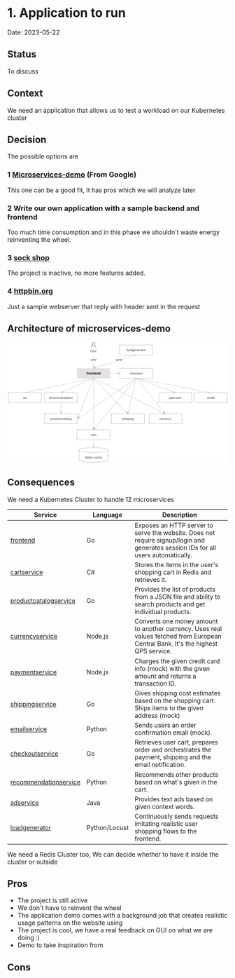 # 1. Application to run

Date: 2023-05-22

## Status

To discuss

## Context


We need an application that allows us to test a workload on our Kubernetes cluster

## Decision


The possible options are

### 1 **[Microservices-demo](https://github.com/GoogleCloudPlatform/microservices-demo) (From Google)**
This one can be a good fit, It has pros which we will analyze later


### 2 **Write our own application with a sample backend and frontend**
Too much time consumption and in this phase we shouldn't waste energy reinventing the wheel.


### 3 **[sock shop](https://github.com/microservices-demo/microservices-demo)**
The project is inactive, no more features added.

### 4 [httpbin.org](https://httpbin.org/)
Just a sample webserver that reply with header sent in the request



## Architecture of microservices-demo

![architecture](../architecture-microservices.png)

## Consequences

We need a Kubernetes Cluster to handle 12 microservices

| Service                                              | Language      | Description                                                                                                                       |
| ---------------------------------------------------- | ------------- | --------------------------------------------------------------------------------------------------------------------------------- |
| [frontend](/src/frontend)                           | Go            | Exposes an HTTP server to serve the website. Does not require signup/login and generates session IDs for all users automatically. |
| [cartservice](/src/cartservice)                     | C#            | Stores the items in the user's shopping cart in Redis and retrieves it.                                                           |
| [productcatalogservice](/src/productcatalogservice) | Go            | Provides the list of products from a JSON file and ability to search products and get individual products.                        |
| [currencyservice](/src/currencyservice)             | Node.js       | Converts one money amount to another currency. Uses real values fetched from European Central Bank. It's the highest QPS service. |
| [paymentservice](/src/paymentservice)               | Node.js       | Charges the given credit card info (mock) with the given amount and returns a transaction ID.                                     |
| [shippingservice](/src/shippingservice)             | Go            | Gives shipping cost estimates based on the shopping cart. Ships items to the given address (mock)                                 |
| [emailservice](/src/emailservice)                   | Python        | Sends users an order confirmation email (mock).                                                                                   |
| [checkoutservice](/src/checkoutservice)             | Go            | Retrieves user cart, prepares order and orchestrates the payment, shipping and the email notification.                            |
| [recommendationservice](/src/recommendationservice) | Python        | Recommends other products based on what's given in the cart.                                                                      |
| [adservice](/src/adservice)                         | Java          | Provides text ads based on given context words.                                                                                   |
| [loadgenerator](/src/loadgenerator)                 | Python/Locust | Continuously sends requests imitating realistic user shopping flows to the frontend.                                              |


We need a Redis Cluster too, We can decide whether to have it inside the cluster or outside

## Pros

- The project is still active
- We don't have to reinvent the wheel
- The application demo comes with a background job that creates realistic usage patterns on the website using
- The project is cool, we have a real feedback on GUI on what we are doing :)
- Demo to take inspiration from

## Cons

